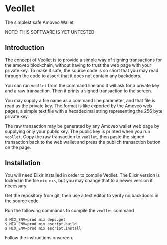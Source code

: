 # Veollet

The simplest safe Amoveo Wallet

NOTE: THIS SOFTWARE IS YET UNTESTED

## Introduction


The concept of Veollet is to provide a simple way of signing transactions for
the amoveo blockchain, without having to trust the web page with your private
key. To make it safe, the source code is so short that you may read through the
code to assert that it does not contain any backdoors.

You can run `veollet` from the command line and it will ask for a private key
and a raw transaction. Then it prints a signed transaction to the screen.

You may supply a file name as a command line parameter, and that file is read
as the private key. The format is like exported by the Amoveo web pages, a
simple text file with a hexadecimal string representing the 256 byte private
key.

The raw transaction may be generated by any Amoveo wallet web page by supplying
only your public key. The public key is printed when you run `veollet`. Copy
the raw transaction to `veollet`, then paste the signed transaction back to
the web wallet and press the publich transaction button on the page.


## Installation

You will need Elixir installed in order to compile Veollet. The Elixir version
is locked in the file `mix.exs`, but you may change that to a newer version if
necessary.

Get the repository from git, then use a text editor to verify no backdoors in
the source code.

Run the following commands to compile the `veollet` command

```
$ MIX_ENV=prod mix deps.get
$ MIX_ENV=prod mix escript.build
$ MIX_ENV=prod mix escript.install
```

Follow the instructions onscreen.

